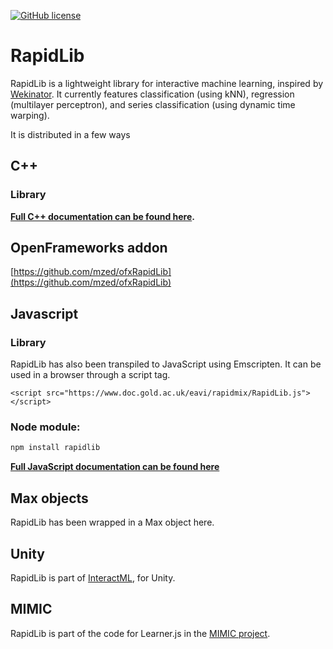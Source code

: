 
[![GitHub license](https://img.shields.io/badge/License-BSD%203--Clause-blue.svg)](https://github.com/mzed/RapidLib/blob/master/LICENSE)

# RapidLib

RapidLib is a lightweight library for interactive machine learning, inspired by [Wekinator](http://www.wekinator.org/). It currently features classification (using kNN), regression (multilayer perceptron), and series classification (using dynamic time warping).   

It is distributed in a few ways

## C++

### Library

**[Full C++ documentation can be found here](https://mzed.github.io/RapidLib/doxygen/annotated.html).**

## OpenFrameworks addon

[https://github.com/mzed/ofxRapidLib](https://github.com/mzed/ofxRapidLib)

## Javascript 

### Library
RapidLib has also been transpiled to JavaScript using Emscripten. It can be used in a browser through a script tag.
```
<script src="https://www.doc.gold.ac.uk/eavi/rapidmix/RapidLib.js"></script>
```
### Node module:
```javascript
npm install rapidlib
```
**[Full JavaScript documentation can be found here](https://mzed.github.io/RapidLib/jsdoc/)**

## Max objects

RapidLib has been wrapped in a Max object here.

## Unity

RapidLib is part of [InteractML](http://interactml.com/), for Unity.

## MIMIC

RapidLib is part of the code for Learner.js in the [MIMIC project](https://mimicproject.com/).
